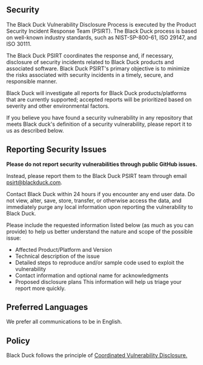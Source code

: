 ## Security
The Black Duck Vulnerability Disclosure Process is executed by the Product Security Incident Response Team (PSIRT). The Black Duck process is based on well-known industry standards, such as NIST-SP-800-61, ISO 29147, and ISO 30111. 

The Black Duck PSIRT coordinates the response and, if necessary, disclosure of security incidents related to Black Duck products and associated software. Black Duck PSIRT's primary objective is to minimize the risks associated with security incidents in a timely, secure, and responsible manner.

Black Duck will investigate all reports for Black Duck products/platforms that are currently supported; accepted reports will be prioritized based on severity and other environmental factors. 

If you believe you have found a security vulnerability in any repository that meets Black duck's definition of a security vulnerability, please report it to us as described below.

## Reporting Security Issues
**Please do not report security vulnerabilities through public GitHub issues.**

Instead, please report them to the Black Duck  PSIRT team through email psirt@blackduck.com.

Contact Black Duck within 24 hours if you encounter any end user data. Do not view, alter, save, store, transfer, or otherwise access the data, and immediately purge any local information upon reporting the vulnerability to Black Duck.

Please include the requested information listed below (as much as you can provide) to help us better understand the nature and scope of the possible issue:

- Affected Product/Platform and Version
- Technical description of the issue 
- Detailed steps to reproduce and/or sample code used to exploit the vulnerability 
- Contact information and optional name for acknowledgments
- Proposed disclosure plans 
This information will help us triage your report more quickly.

## Preferred Languages
We prefer all communications to be in English.

## Policy
Black Duck follows the principle of [Coordinated Vulnerability Disclosure.](https://www.blackduck.com/company/legal/vulnerability-disclosure-policy.html)
